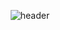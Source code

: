 <div align='center'>
  
  ![header](https://capsule-render.vercel.app/api?type=Waving&color=80d038&height=150&section=header&text=DUSLOOP&fontColor=f7e600&fontSize=70&animation=fadeIn&fontAlignY=55)
</div>
